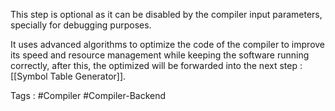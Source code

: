 This step is optional as it can be disabled by the compiler input parameters, specially for debugging purposes.

It uses advanced algorithms to optimize the code of the compiler to improve its speed and resource management while keeping the software running correctly, after this, the optimized will be forwarded into the next step : [[Symbol Table Generator]].

Tags : #Compiler #Compiler-Backend